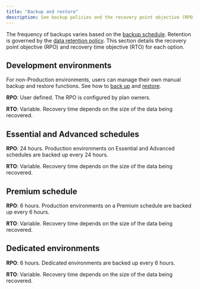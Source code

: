 ```yaml
---
title: "Backup and restore"
description: See backup policies and the recovery point objective (RPO) and recovery time objective (RTO) for various schedules.
---
```


The frequency of backups varies based on the [backup schedule](../environments/backup.md#backup-schedule).
Retention is governed by the [data retention policy](./data-retention.md).
This section details the recovery point objective (RPO) and recovery time objective (RTO) for each option.

## Development environments

For non-Production environments, users can manage their own manual backup and restore functions.
See how to [back up](../environments/backup.md#create-a-manual-backup) and [restore](../environments/restore.md).

**RPO**: User defined.
The RPO is configured by plan owners.

**RTO**: Variable.
Recovery time depends on the size of the data being recovered.

## Essential and Advanced schedules

**RPO**: 24 hours.
Production environments on Essential and Advanced schedules are backed up every 24 hours.

**RTO**: Variable.
Recovery time depends on the size of the data being recovered.

## Premium schedule

**RPO**: 6 hours.
Production environments on a Premium schedule are backed up every 6 hours.

**RTO**: Variable.
Recovery time depends on the size of the data being recovered.

## Dedicated environments

**RPO**: 6 hours.
Dedicated environments are backed up every 6 hours.

**RTO**: Variable.
Recovery time depends on the size of the data being recovered.
